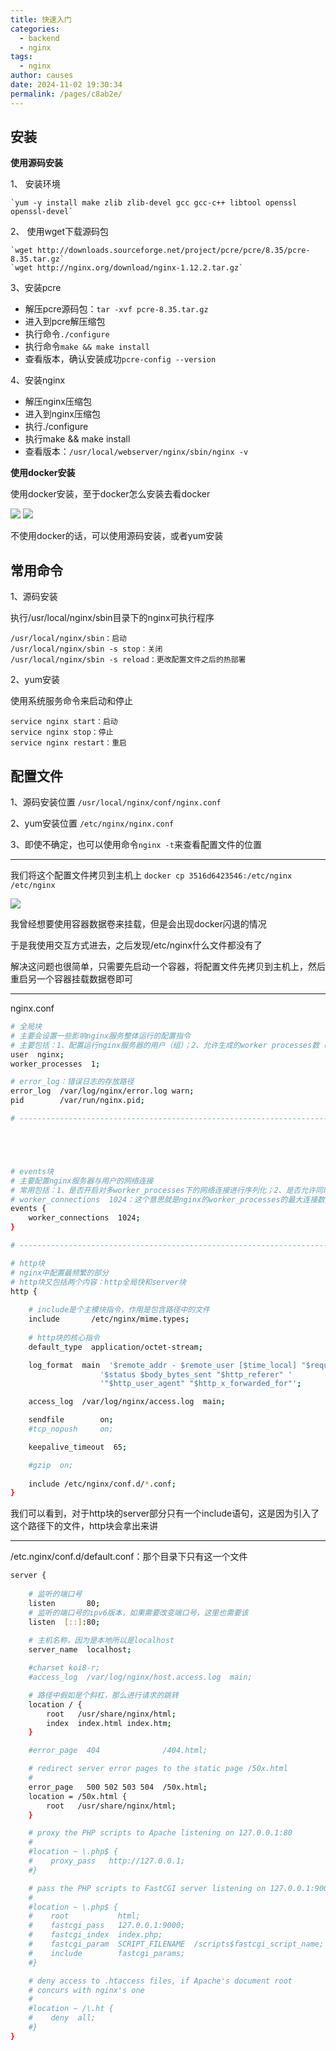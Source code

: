 ```yaml
---
title: 快速入门
categories: 
  - backend
  - nginx
tags: 
  - nginx
author: causes
date: 2024-11-02 19:30:34
permalink: /pages/c8ab2e/
---
```


## 安装


**使用源码安装**



1、 安装环境
    
    `yum -y install make zlib zlib-devel gcc gcc-c++ libtool openssl openssl-devel`

2、 使用wget下载源码包

    `wget http://downloads.sourceforge.net/project/pcre/pcre/8.35/pcre-8.35.tar.gz`
    `wget http://nginx.org/download/nginx-1.12.2.tar.gz`

3、安装pcre

- 解压pcre源码包：`tar -xvf pcre-8.35.tar.gz`
- 进入到pcre解压缩包
- 执行命令`./configure`
- 执行命令`make && make install`
- 查看版本，确认安装成功`pcre-config --version`

4、安装nginx

- 解压nginx压缩包
- 进入到nginx压缩包
- 执行./configure
- 执行make && make install
- 查看版本：`/usr/local/webserver/nginx/sbin/nginx -v`

**使用docker安装**

使用docker安装，至于docker怎么安装去看docker



![](https://img2020.cnblogs.com/blog/2043786/202101/2043786-20210106193159559-218913153.png)
![](https://img2020.cnblogs.com/blog/2043786/202101/2043786-20210106193159741-676371814.png)

不使用docker的话，可以使用源码安装，或者yum安装

## 常用命令


1、源码安装

执行/usr/local/nginx/sbin目录下的nginx可执行程序

    /usr/local/nginx/sbin：启动
    /usr/local/nginx/sbin -s stop：关闭
    /usr/local/nginx/sbin -s reload：更改配置文件之后的热部署

2、yum安装

使用系统服务命令来启动和停止

    service nginx start：启动
    service nginx stop：停止
    service nginx restart：重启

## 配置文件


1、源码安装位置 `/usr/local/nginx/conf/nginx.conf`

2、yum安装位置 `/etc/nginx/nginx.conf`

3、即使不确定，也可以使用命令`nginx -t`来查看配置文件的位置

---

我们将这个配置文件拷贝到主机上 `docker cp 3516d6423546:/etc/nginx /etc/nginx`

![](https://img2020.cnblogs.com/blog/2043786/202101/2043786-20210106193200044-546630067.png)

我曾经想要使用容器数据卷来挂载，但是会出现docker闪退的情况

于是我使用交互方式进去，之后发现/etc/nginx什么文件都没有了

解决这问题也很简单，只需要先启动一个容器，将配置文件先拷贝到主机上，然后重启另一个容器挂载数据卷即可

---

nginx.conf

```bash
# 全局块
# 主要会设置一些影响nginx服务整体运行的配置指令
# 主要包括：1、配置运行nginx服务器的用户（组）；2、允许生成的worker processes数（处理并发的数量）；3、进程pid存放路径；4、日志存放路径；5、类型和配置文件的引入
user  nginx;
worker_processes  1;

# error_log：错误日志的存放路径
error_log  /var/log/nginx/error.log warn;
pid        /var/run/nginx.pid;

# ---------------------------------------------------------------------





# events块
# 主要配置nginx服务器与用户的网络连接
# 常用包括：1、是否开启对多worker_processes下的网络连接进行序列化；2、是否允许同时接收多个网络连接；3、选取哪种事件驱动模型来处理连接请求；4、每个worker_processes可以同时支持的最大连接数
# worker_connections  1024：这个意思就是nginx的worker_processes的最大连接数是1024
events {
    worker_connections  1024;
}

# ---------------------------------------------------------------------

# http块
# nginx中配置最频繁的部分
# http块又包括两个内容：http全局快和server块
http {
    
    # include是个主模块指令，作用是包含路径中的文件
    include       /etc/nginx/mime.types;
    
    # http块的核心指令
    default_type  application/octet-stream;

    log_format  main  '$remote_addr - $remote_user [$time_local] "$request" '
                    '$status $body_bytes_sent "$http_referer" '
                    '"$http_user_agent" "$http_x_forwarded_for"';

    access_log  /var/log/nginx/access.log  main;

    sendfile        on;
    #tcp_nopush     on;

    keepalive_timeout  65;

    #gzip  on;
    
    include /etc/nginx/conf.d/*.conf;
}
```

我们可以看到，对于http块的server部分只有一个include语句，这是因为引入了这个路径下的文件，http块会拿出来讲

---

/etc.nginx/conf.d/default.conf：那个目录下只有这一个文件

```bash
server {
	
	# 监听的端口号
    listen       80;
    # 监听的端口号的ipv6版本，如果需要改变端口号，这里也需要该
    listen  [::]:80;
    
    # 主机名称，因为是本地所以是localhost
    server_name  localhost;

    #charset koi8-r;
    #access_log  /var/log/nginx/host.access.log  main;

	# 路径中假如是个斜杠，那么进行请求的跳转
    location / {
        root   /usr/share/nginx/html;
        index  index.html index.htm;
    }

    #error_page  404              /404.html;

    # redirect server error pages to the static page /50x.html
    #
    error_page   500 502 503 504  /50x.html;
    location = /50x.html {
        root   /usr/share/nginx/html;
    }

    # proxy the PHP scripts to Apache listening on 127.0.0.1:80
    #
    #location ~ \.php$ {
    #    proxy_pass   http://127.0.0.1;
    #}

    # pass the PHP scripts to FastCGI server listening on 127.0.0.1:9000
    #
    #location ~ \.php$ {
    #    root           html;
    #    fastcgi_pass   127.0.0.1:9000;
    #    fastcgi_index  index.php;
    #    fastcgi_param  SCRIPT_FILENAME  /scripts$fastcgi_script_name;
    #    include        fastcgi_params;
    #}

    # deny access to .htaccess files, if Apache's document root
    # concurs with nginx's one
    #
    #location ~ /\.ht {
    #    deny  all;
    #}
}
```
